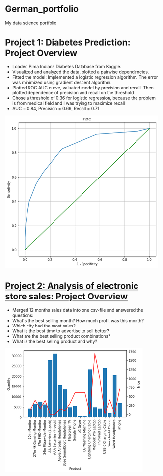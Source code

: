 # German_portfolio
My data science portfolio

# Project 1: Diabetes Prediction: Project Overview
* Loaded Pima Indians Diabetes Database from Kaggle.
* Visualized and analyzed the data, plotted a pairwise dependencies.
* Fitted the model: Implemented a logistic regression algorithm. The error was minimized using gradient descent algorithm.
* Plotted ROC AUC curve, valuated model by precision and recall. Then plotted dependence of precision and recall on the threshold
* Chose a threshold of 0.36 for logistic regression, because the problem is from medical field and I was trying to maximize recall
* AUC = 0.84, Precision = 0.69, Recall = 0.71

![](images/Roc%20diabetes.png)

# [Project 2: Analysis of electronic store sales: Project Overview](https://github.com/fourthgarage/data-science-and-fried-peaches/tree/analysis-of-electronics-store-sales)
* Merged 12 months sales data into one csv-file and answered the questions:
* What's the best selling month? How much profit was this month?
* Which city had the most sales?
* What is the best time to advertise to sell better?
* What are the best selling product combinations?
* What is the best selling product and why?

![](/images/Histogramm1.png)
